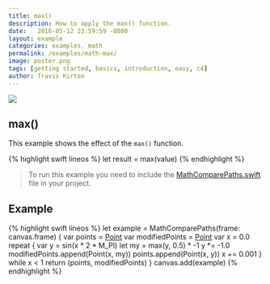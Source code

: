 ```yaml
---
title: max()
description: How to apply the max() function.
date:   2016-05-12 23:59:59 -0800
layout: example
categories: examples, math
permalink: /examples/math-max/
image: poster.png
tags: [getting started, basics, introduction, easy, c4]
author: Travis Kirton
---
```

![](max.png)

## max()
This example shows the effect of the `max()` function.

{% highlight swift lineos %}
let result = max(value)
{% endhighlight %}

> To run this example you need to include the [MathComparePaths.swift](https://gist.github.com/C4Framework/0705e9ad451fa2b655075ad72432ca46) file in your project.

## Example
{% highlight swift lineos %}
let example = MathComparePaths(frame: canvas.frame) {
    var points = [Point]()
    var modifiedPoints = [Point]()
    var x = 0.0
    repeat {
        var y = sin(x * 2 * M_PI)
        let my = max(y, 0.5) * -1
        y *= -1.0
        modifiedPoints.append(Point(x, my))
        points.append(Point(x, y))
        x += 0.001
    } while x < 1
    return (points, modifiedPoints)
}
canvas.add(example)
{% endhighlight %}
